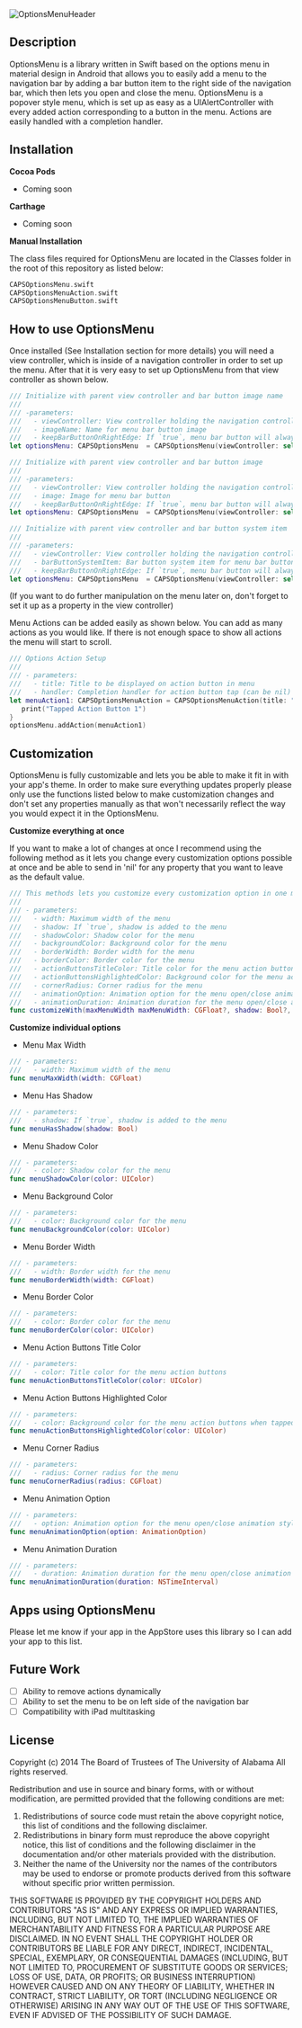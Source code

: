 <img src="https://raw.githubusercontent.com/uacaps/ResourceRepo/master/OptionsMenu/OptionsMenuHeader.png" alt="OptionsMenuHeader">

## Description

OptionsMenu is a library written in Swift based on the options menu in material design in Android that allows you to easily add a menu to the navigation bar by adding a bar button item to the right side of the navigation bar, which then lets you open and close the menu. OptionsMenu is a popover style menu, which is set up as easy as a UIAlertController with every added action corresponding to a button in the menu. Actions are easily handled with a completion handler.

## Installation

**Cocoa Pods**

* Coming soon

**Carthage**

* Coming soon

**Manual Installation**

The class files required for OptionsMenu are located in the Classes folder in the root of this repository as listed below:

```Swift
CAPSOptionsMenu.swift
CAPSOptionsMenuAction.swift
CAPSOptionsMenuButton.swift
```

## How to use OptionsMenu

Once installed (See Installation section for more details) you will need a view controller, which is inside of a navigation controller in order to set up the menu. After that it is very easy to set up OptionsMenu from that view controller as shown below.

```Swift
/// Initialize with parent view controller and bar button image name
///
/// -parameters:
///   - viewController: View controller holding the navigation controller with the navigation bar the menu is to be put on
///   - imageName: Name for menu bar button image
///   - keepBarButtonOnRightEdge: If `true`, menu bar button will always stay on the rightmost position
let optionsMenu: CAPSOptionsMenu  = CAPSOptionsMenu(viewController: self, imageName: "ImageName", keepBarButtonAtEdge: true)

/// Initialize with parent view controller and bar button image
///
/// -parameters:
///   - viewController: View controller holding the navigation controller with the navigation bar the menu is to be put on
///   - image: Image for menu bar button
///   - keepBarButtonOnRightEdge: If `true`, menu bar button will always stay on the rightmost position
let optionsMenu: CAPSOptionsMenu  = CAPSOptionsMenu(viewController: self, image: UIImage(), keepBarButtonAtEdge: true)

/// Initialize with parent view controller and bar button system item
///
/// -parameters:
///   - viewController: View controller holding the navigation controller with the navigation bar the menu is to be put on
///   - barButtonSystemItem: Bar button system item for menu bar button
///   - keepBarButtonOnRightEdge: If `true`, menu bar button will always stay on the rightmost position
let optionsMenu: CAPSOptionsMenu  = CAPSOptionsMenu(viewController: self, barButtonSystemItem: UIBarButtonSystemItem.Organize, keepBarButtonAtEdge: true)
```
(If you want to do further manipulation on the menu later on, don't forget to set it up as a property in the view controller)

Menu Actions can be added easily as shown below. You can add as many actions as you would like. If there is not enough space to show all actions the menu will start to scroll.

```Swift
/// Options Action Setup
///
/// - parameters:
///   - title: Title to be displayed on action button in menu
///   - handler: Completion handler for action button tap (can be nil)
let menuAction1: CAPSOptionsMenuAction = CAPSOptionsMenuAction(title: "Action Title 1") { (action: CAPSOptionsMenuAction) -> Void in
   print("Tapped Action Button 1")
}
optionsMenu.addAction(menuAction1)
```

## Customization
OptionsMenu is fully customizable and lets you be able to make it fit in with your app's theme. In order to make sure everything updates properly please only use the functions listed below to make customization changes and don't set any properties manually as that won't necessarily reflect the way you would expect it in the OptionsMenu.

**Customize everything at once**

If you want to make a lot of changes at once I recommend using the following method as it lets you change every customization options possible at once and be able to send in 'nil' for any property that you want to leave as the default value.
```Swift
/// This methods lets you customize every customization option in one method call
///
/// - parameters:
///   - width: Maximum width of the menu
///   - shadow: If `true`, shadow is added to the menu
///   - shadowColor: Shadow color for the menu
///   - backgroundColor: Background color for the menu
///   - borderWidth: Border width for the menu
///   - borderColor: Border color for the menu
///   - actionButtonsTitleColor: Title color for the menu action buttons
///   - actionButtonsHighlightedColor: Background color for the menu action buttons when tapped
///   - cornerRadius: Corner radius for the menu
///   - animationOption: Animation option for the menu open/close animation style
///   - animationDuration: Animation duration for the menu open/close animation
func customizeWith(maxMenuWidth maxMenuWidth: CGFloat?, shadow: Bool?, shadowColor: UIColor?, backgroundColor: UIColor?, borderWidth: CGFloat?, borderColor: UIColor?, actionButtonsTitleColor: UIColor?, actionButtonsHighlightedColor: UIColor?, cornerRadius: CGFloat?, animationOption: AnimationOption?, animationDuration: NSTimeInterval?)
```

**Customize individual options**

* Menu Max Width
```Swift
/// - parameters:
///   - width: Maximum width of the menu
func menuMaxWidth(width: CGFloat)
```    

* Menu Has Shadow
```Swift
/// - parameters:
///   - shadow: If `true`, shadow is added to the menu
func menuHasShadow(shadow: Bool)
```

* Menu Shadow Color
```Swift
/// - parameters:
///   - color: Shadow color for the menu
func menuShadowColor(color: UIColor)
```

* Menu Background Color
```Swift
/// - parameters:
///   - color: Background color for the menu
func menuBackgroundColor(color: UIColor)
```

* Menu Border Width
```Swift
/// - parameters:
///   - width: Border width for the menu
func menuBorderWidth(width: CGFloat)
```

* Menu Border Color
```Swift
/// - parameters:
///   - color: Border color for the menu
func menuBorderColor(color: UIColor)
```

* Menu Action Buttons Title Color
```Swift
/// - parameters:
///   - color: Title color for the menu action buttons
func menuActionButtonsTitleColor(color: UIColor)
```

* Menu Action Buttons Highlighted Color
```Swift
/// - parameters:
///   - color: Background color for the menu action buttons when tapped
func menuActionButtonsHighlightedColor(color: UIColor)
```

* Menu Corner Radius
```Swift
/// - parameters:
///   - radius: Corner radius for the menu
func menuCornerRadius(radius: CGFloat)
```

* Menu Animation Option
```Swift
/// - parameters:
///   - option: Animation option for the menu open/close animation style
func menuAnimationOption(option: AnimationOption)
```

* Menu Animation Duration
```Swift
/// - parameters:
///   - duration: Animation duration for the menu open/close animation
func menuAnimationDuration(duration: NSTimeInterval)
```

## Apps using OptionsMenu

Please let me know if your app in the AppStore uses this library so I can add your app to this list.

## Future Work
- [ ] Ability to remove actions dynamically
- [ ] Ability to set the menu to be on left side of the navigation bar
- [ ] Compatibility with iPad multitasking

## License ##

Copyright (c) 2014 The Board of Trustees of The University of Alabama
All rights reserved.

Redistribution and use in source and binary forms, with or without
modification, are permitted provided that the following conditions
are met:

 1. Redistributions of source code must retain the above copyright
    notice, this list of conditions and the following disclaimer.
 2. Redistributions in binary form must reproduce the above copyright
    notice, this list of conditions and the following disclaimer in the
    documentation and/or other materials provided with the distribution.
 3. Neither the name of the University nor the names of the contributors
    may be used to endorse or promote products derived from this software
    without specific prior written permission.

THIS SOFTWARE IS PROVIDED BY THE COPYRIGHT HOLDERS AND CONTRIBUTORS
"AS IS" AND ANY EXPRESS OR IMPLIED WARRANTIES, INCLUDING, BUT NOT
LIMITED TO, THE IMPLIED WARRANTIES OF MERCHANTABILITY AND FITNESS
FOR A PARTICULAR PURPOSE ARE DISCLAIMED. IN NO EVENT SHALL
THE COPYRIGHT HOLDER OR CONTRIBUTORS BE LIABLE FOR ANY DIRECT,
INDIRECT, INCIDENTAL, SPECIAL, EXEMPLARY, OR CONSEQUENTIAL DAMAGES
(INCLUDING, BUT NOT LIMITED TO, PROCUREMENT OF SUBSTITUTE GOODS OR
SERVICES; LOSS OF USE, DATA, OR PROFITS; OR BUSINESS INTERRUPTION)
HOWEVER CAUSED AND ON ANY THEORY OF LIABILITY, WHETHER IN CONTRACT,
STRICT LIABILITY, OR TORT (INCLUDING NEGLIGENCE OR OTHERWISE)
ARISING IN ANY WAY OUT OF THE USE OF THIS SOFTWARE, EVEN IF ADVISED
OF THE POSSIBILITY OF SUCH DAMAGE.
